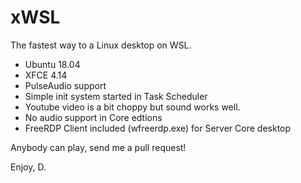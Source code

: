 # xWSL

The fastest way to a Linux desktop on WSL.
- Ubuntu 18.04
- XFCE 4.14
- PulseAudio support 
- Simple init system started in Task Scheduler
- Youtube video is a bit choppy but sound works well. 
- No audio support in Core edtions
- FreeRDP Client included (wfreerdp.exe) for Server Core desktop

Anybody can play, send me a pull request!

Enjoy,
D.

